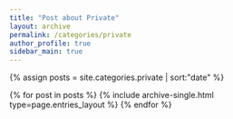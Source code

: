 ```yaml
---
title: "Post about Private"
layout: archive
permalink: /categories/private
author_profile: true
sidebar_main: true
---
```


{% assign posts = site.categories.private | sort:"date" %}

{% for post in posts %}
  {% include archive-single.html type=page.entries_layout %}
{% endfor %}
